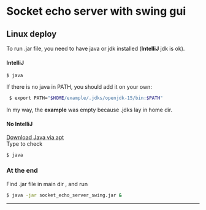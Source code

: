 # Socket echo server with  swing gui

## Linux deploy 

To run .jar file, you need to have java or jdk installed (**IntelliJ** jdk is ok).

#### **IntelliJ**
~~~
$ java 
~~~

If there is no java in PATH, you should add it on your own:    

``` bash
 $ export PATH="$HOME/example/.jdks/openjdk-15/bin:$PATH" 
``` 
In my way, the **example** was empty because  .jdks lay in home dir.
 
#### No **IntelliJ**
[Download Java via apt](https://opensource.com/article/19/11/install-java-linux)  
Type to check 
~~~
$ java 
~~~

### At the end

Find .jar file in main dir , and run 
``` bash  
$ java -jar socket_echo_server_swing.jar &
``` 

***

